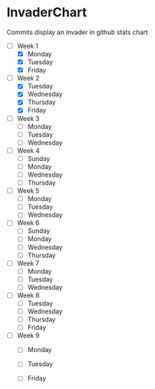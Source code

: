 # InvaderChart
Commits display an invader in github stats chart 
        
- [ ] Week 1
  - [X] Monday
  - [X] Tuesday
  - [X] Friday
- [ ] Week 2
  - [X] Tuesday
  - [X] Wednesday
  - [X] Thursday
  - [X] Friday
- [ ] Week 3
  - [ ] Monday
  - [ ] Tuesday
  - [ ] Wednesday
- [ ] Week 4
  - [ ] Sunday
  - [ ] Monday
  - [ ] Wednesday
  - [ ] Thursday
- [ ] Week 5
  - [ ] Monday
  - [ ] Tuesday
  - [ ] Wednesday
- [ ] Week 6
  - [ ] Sunday
  - [ ] Monday
  - [ ] Wednesday
  - [ ] Thursday
- [ ] Week 7
  - [ ] Monday
  - [ ] Tuesday
  - [ ] Wednesday
- [ ] Week 8
  - [ ] Tuesday
  - [ ] Wednesday
  - [ ] Thursday
  - [ ] Friday
- [ ] Week 9
  - [ ] Monday
  - [ ] Tuesday
  - [ ] Friday

 
